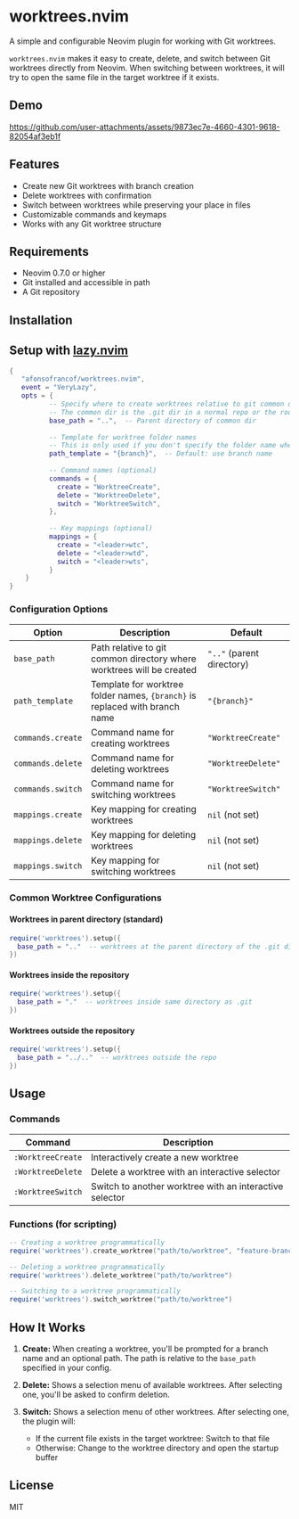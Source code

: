 # worktrees.nvim

A simple and configurable Neovim plugin for working with Git worktrees.

`worktrees.nvim` makes it easy to create, delete, and switch between Git worktrees directly from Neovim. 
When switching between worktrees, it will try to open the same file in the target worktree if it exists.

## Demo

https://github.com/user-attachments/assets/9873ec7e-4660-4301-9618-82054af3eb1f

## Features

- Create new Git worktrees with branch creation
- Delete worktrees with confirmation
- Switch between worktrees while preserving your place in files
- Customizable commands and keymaps
- Works with any Git worktree structure

## Requirements

- Neovim 0.7.0 or higher
- Git installed and accessible in path
- A Git repository

## Installation

## Setup with [lazy.nvim](https://github.com/folke/lazy.nvim)

```lua
{
   "afonsofrancof/worktrees.nvim",
   event = "VeryLazy",
   opts = {
          -- Specify where to create worktrees relative to git common dir
          -- The common dir is the .git dir in a normal repo or the root dir of a bare repo
          base_path = "..",  -- Parent directory of common dir
          
          -- Template for worktree folder names
          -- This is only used if you don't specify the folder name when creating the worktree
          path_template = "{branch}",  -- Default: use branch name
          
          -- Command names (optional)
          commands = {
            create = "WorktreeCreate",
            delete = "WorktreeDelete",
            switch = "WorktreeSwitch",
          },
          
          -- Key mappings (optional)
          mappings = {
            create = "<leader>wtc",
            delete = "<leader>wtd",
            switch = "<leader>wts",
          }
    }
}
```

### Configuration Options

| Option | Description | Default |
|--------|-------------|---------|
| `base_path` | Path relative to git common directory where worktrees will be created | `".."` (parent directory) |
| `path_template` | Template for worktree folder names, `{branch}` is replaced with branch name | `"{branch}"` |
| `commands.create` | Command name for creating worktrees | `"WorktreeCreate"` |
| `commands.delete` | Command name for deleting worktrees | `"WorktreeDelete"` |
| `commands.switch` | Command name for switching worktrees | `"WorktreeSwitch"` |
| `mappings.create` | Key mapping for creating worktrees | `nil` (not set) |
| `mappings.delete` | Key mapping for deleting worktrees | `nil` (not set) |
| `mappings.switch` | Key mapping for switching worktrees | `nil` (not set) |

### Common Worktree Configurations

#### Worktrees in parent directory (standard)

```lua
require('worktrees').setup({
  base_path = ".."  -- worktrees at the parent directory of the .git directory
})
```

#### Worktrees inside the repository

```lua
require('worktrees').setup({
  base_path = "."  -- worktrees inside same directory as .git
})
```

#### Worktrees outside the repository

```lua
require('worktrees').setup({
  base_path = "../.."  -- worktrees outside the repo 
})
```

## Usage

### Commands

| Command | Description |
|---------|-------------|
| `:WorktreeCreate` | Interactively create a new worktree |
| `:WorktreeDelete` | Delete a worktree with an interactive selector |
| `:WorktreeSwitch` | Switch to another worktree with an interactive selector |

### Functions (for scripting)

```lua
-- Creating a worktree programmatically
require('worktrees').create_worktree("path/to/worktree", "feature-branch")

-- Deleting a worktree programmatically
require('worktrees').delete_worktree("path/to/worktree")

-- Switching to a worktree programmatically
require('worktrees').switch_worktree("path/to/worktree")
```

## How It Works

1. **Create:** When creating a worktree, you'll be prompted for a branch name and an optional path. The path is relative to the `base_path` specified in your config.

2. **Delete:** Shows a selection menu of available worktrees. After selecting one, you'll be asked to confirm deletion.

3. **Switch:** Shows a selection menu of other worktrees. After selecting one, the plugin will:
   - If the current file exists in the target worktree: Switch to that file
   - Otherwise: Change to the worktree directory and open the startup buffer

## License

MIT
